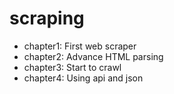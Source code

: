 # scraping
- chapter1: First web scraper
- chapter2: Advance HTML parsing
- chapter3: Start to crawl
- chapter4: Using api and json
